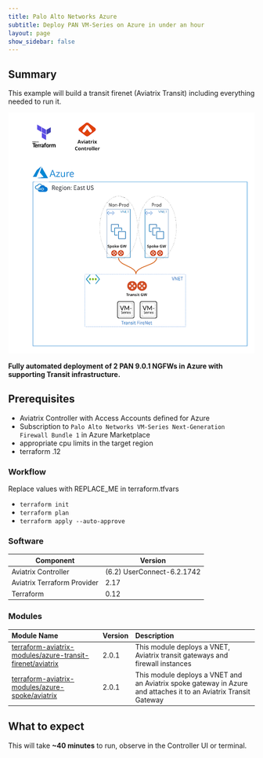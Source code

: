 ```yaml
---
title: Palo Alto Networks Azure
subtitle: Deploy PAN VM-Series on Azure in under an hour
layout: page
show_sidebar: false
---
```


## Summary

This example will build a transit firenet (Aviatrix Transit) including everything needed to run it.

<img alt="PAN Azure transit firenet" src="https://github.com/AviatrixSystems/terraform-solutions/raw/master/solutions/img/azure-transit-firenet-pan.png">

**Fully automated deployment of 2 PAN 9.0.1 NGFWs in Azure with supporting Transit infrastructure.**

## Prerequisites

- Aviatrix Controller with Access Accounts defined for Azure
- Subscription to ```Palo Alto Networks VM-Series Next-Generation Firewall Bundle 1``` in Azure Marketplace
- appropriate cpu limits in the target region
- terraform .12

### Workflow

Replace values with REPLACE_ME in terraform.tfvars

- ```terraform init```
- ```terraform plan```
- ```terraform apply --auto-approve```

### Software 

Component | Version
--- | ---
Aviatrix Controller | (6.2) UserConnect-6.2.1742 
Aviatrix Terraform Provider | 2.17
Terraform | 0.12

### Modules

Module Name | Version | Description
:--- | :--- | :---
[terraform-aviatrix-modules/azure-transit-firenet/aviatrix](https://registry.terraform.io/modules/terraform-aviatrix-modules/azure-transit-firenet/aviatrix/latest) | 2.0.1 | This module deploys a VNET, Aviatrix transit gateways and firewall instances
[terraform-aviatrix-modules/azure-spoke/aviatrix](https://registry.terraform.io/modules/terraform-aviatrix-modules/azure-spoke/aviatrix/latest) | 2.0.1 | This module deploys a VNET and an Aviatrix spoke gateway in Azure and attaches it to an Aviatrix Transit Gateway

## What to expect

This will take **~40 minutes** to run, observe in the Controller UI or terminal.

